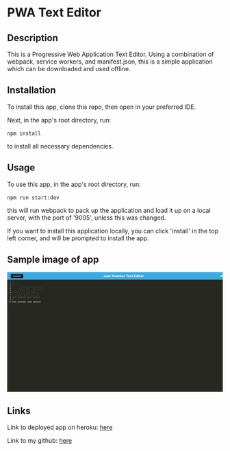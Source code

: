 # PWA Text Editor
## Description
This is a Progressive Web Application Text Editor. Using a combination of webpack, service workers, and manifest.json, this is a simple application which can be downloaded and used offline.
## Installation
To install this app, clone this repo, then open in your preferred IDE.

Next, in the app's root directory, run:
```
npm install
```
to install all necessary dependencies.

## Usage
To use this app, in the app's root directory, run:
```
npm run start:dev
```

this will run webpack to pack up the application and load it up on a local server, with the port of '9005', unless this was changed.

If you want to install this application locally, you can click 'install' in the top left corner, and will be prompted to install the app.
## Sample image of app
![alt text](./assets/deployedAppImg.png)

## Links
Link to deployed app on heroku: [here](https://jate-tai.herokuapp.com/)

Link to my github: [here](https://github.com/taicedtea)